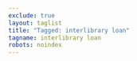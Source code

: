 ```yaml
---
exclude: true
layout: taglist
title: "Tagged: interlibrary loan"
tagname: interlibrary loan
robots: noindex
---
```

